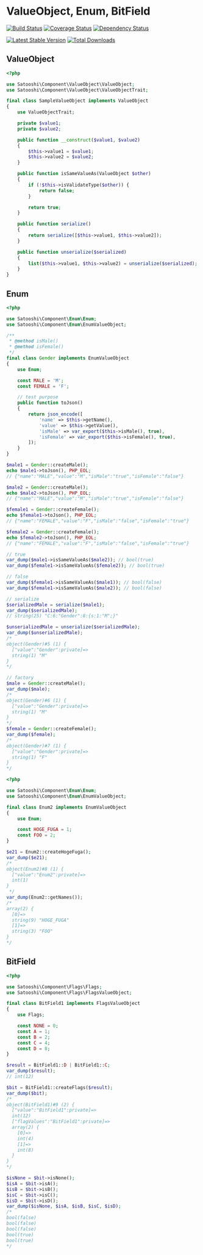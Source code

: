 ValueObject, Enum, BitField
===========

[![Build Status](https://travis-ci.org/satooshi/ValueObject.png?branch=master)](https://travis-ci.org/satooshi/ValueObject)
[![Coverage Status](https://coveralls.io/repos/satooshi/ValueObject/badge.png?branch=master)](https://coveralls.io/r/satooshi/ValueObject)
[![Dependency Status](https://www.versioneye.com/user/projects/52b4832dec1375849f000159/badge.png)](https://www.versioneye.com/user/projects/52b4832dec1375849f000159)

[![Latest Stable Version](https://poser.pugx.org/satooshi/value-object/v/stable.png)](https://packagist.org/packages/satooshi/value-object)
[![Total Downloads](https://poser.pugx.org/satooshi/value-object/downloads.png)](https://packagist.org/packages/satooshi/value-object)

## ValueObject

```php
<?php

use Satooshi\Component\ValueObject\ValueObject;
use Satooshi\Component\ValueObject\ValueObjectTrait;

final class SampleValueObject implements ValueObject
{
    use ValueObjectTrait;

    private $value1;
    private $value2;

    public function __construct($value1, $value2)
    {
        $this->value1 = $value1;
        $this->value2 = $value2;
    }

    public function isSameValueAs(ValueObject $other)
    {
        if (!$this->isValidateType($other)) {
            return false;
        }

        return true;
    }

    public function serialize()
    {
        return serialize([$this->value1, $this->value2]);
    }

    public function unserialize($serialized)
    {
        list($this->value1, $this->value2) = unserialize($serialized);
    }
}
```

## Enum

```php
<?php

use Satooshi\Component\Enum\Enum;
use Satooshi\Component\Enum\EnumValueObject;

/**
 * @method isMale()
 * @method isFemale()
 */
final class Gender implements EnumValueObject
{
    use Enum;

    const MALE = 'M';
    const FEMALE = 'F';

    // test purpose
    public function toJson()
    {
        return json_encode([
            'name' => $this->getName(),
            'value' => $this->getValue(),
            'isMale' => var_export($this->isMale(), true),
            'isFemale' => var_export($this->isFemale(), true),
        ]);
    }
}

$male1 = Gender::createMale();
echo $male1->toJson(), PHP_EOL;
// {"name":"MALE","value":"M","isMale":"true","isFemale":"false"}

$male2 = Gender::createMale();
echo $male2->toJson(), PHP_EOL;
// {"name":"MALE","value":"M","isMale":"true","isFemale":"false"}

$female1 = Gender::createFemale();
echo $female1->toJson(), PHP_EOL;
// {"name":"FEMALE","value":"F","isMale":"false","isFemale":"true"}

$female2 = Gender::createFemale();
echo $female2->toJson(), PHP_EOL;
// {"name":"FEMALE","value":"F","isMale":"false","isFemale":"true"}

// true
var_dump($male1->isSameValueAs($male2)); // bool(true)
var_dump($female1->isSameValueAs($female2)); // bool(true)

// false
var_dump($female1->isSameValueAs($male1)); // bool(false)
var_dump($female1->isSameValueAs($male2)); // bool(false)

// serialize
$serializedMale = serialize($male1);
var_dump($serializedMale);
// string(25) "C:6:"Gender":8:{s:1:"M";}"

$unserializedMale = unserialize($serializedMale);
var_dump($unserializedMale);
/*
object(Gender)#5 (1) {
  ["value":"Gender":private]=>
  string(1) "M"
}
*/

// factory
$male = Gender::createMale();
var_dump($male);
/*
object(Gender)#6 (1) {
  ["value":"Gender":private]=>
  string(1) "M"
}
*/
$female = Gender::createFemale();
var_dump($female);
/*
object(Gender)#7 (1) {
  ["value":"Gender":private]=>
  string(1) "F"
}
*/
```

```php
<?php

use Satooshi\Component\Enum\Enum;
use Satooshi\Component\Enum\EnumValueObject;

final class Enum2 implements EnumValueObject
{
    use Enum;

    const HOGE_FUGA = 1;
    const FOO = 2;
}

$e21 = Enum2::createHogeFuga();
var_dump($e21);
/*
object(Enum2)#8 (1) {
  ["value":"Enum2":private]=>
  int(1)
}
 */
var_dump(Enum2::getNames());
/*
array(2) {
  [0]=>
  string(9) "HOGE_FUGA"
  [1]=>
  string(3) "FOO"
}
*/
```

## BitField

```php
<?php

use Satooshi\Component\Flags\Flags;
use Satooshi\Component\Flags\FlagsValueObject;

final class BitField1 implements FlagsValueObject
{
    use Flags;

    const NONE = 0;
    const A = 1;
    const B = 2;
    const C = 4;
    const D = 8;
}

$result = BitField1::D | BitField1::C;
var_dump($result);
// int(12)

$bit = BitField1::createFlags($result);
var_dump($bit);
/*
object(BitField1)#9 (2) {
  ["value":"BitField1":private]=>
  int(12)
  ["flagValues":"BitField1":private]=>
  array(2) {
    [0]=>
    int(4)
    [1]=>
    int(8)
  }
}
*/

$isNone = $bit->isNone();
$isA = $bit->isA();
$isB = $bit->isB();
$isC = $bit->isC();
$isD = $bit->isD();
var_dump($isNone, $isA, $isB, $isC, $isD);
/*
bool(false)
bool(false)
bool(false)
bool(true)
bool(true)
*/
```
